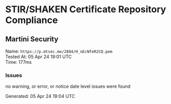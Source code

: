 # STIR/SHAKEN Certificate Repository Compliance

## Martini Security

Name: `https://p.mtsec.me/2884/H_nEcNfeR2CQ.pem`\
Tested At: 05 Apr 24 19:01 UTC\
Time: 177ms

### Issues

no warning, or error, or notice date level issues were found

Generated: 05 Apr 24 19:04 UTC